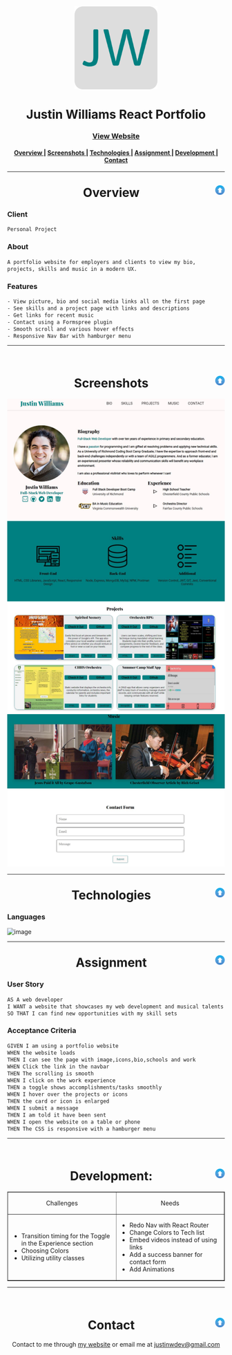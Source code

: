 <h1 align="center"style="border-bottom:none;margin:0">
  <a name="logo" href="https://justinwdev.com"><img src="public/favicon-192x192.png" alt="Justin Williams" width="192"></a>
  <br>
  <br>
  Justin Williams React Portfolio
</h1>

<a class="button" href="https://justinwilliamsrva.github.io/react-portfolio"><h3  align="center" p-style="border-bottom:none;margin:0 ">View Website </h3></a>

<div align="center"><a name="menu"></a>
  <h4>
    <a href="https://github.com/justinwilliamsrva/react-portfolio#Overview">
      Overview
    </a>
    <span> | </span>
    <a href="https://github.com/justinwilliamsrva/react-portfolio#Screenshots">
      Screenshots
    </a>
    <span> | </span>
    <a href="https://github.com/justinwilliamsrva/react-portfolio#Technologies">
      Technologies
    </a>
    <span> | </span>
    <a href="https://github.com/justinwilliamsrva/react-portfolio#Assignment">
      Assignment
    </a>
    <span> | </span>
     <a href="https://github.com/justinwilliamsrva/react-portfolio#Development">
    Development
    </a>
    <span> | </span>
    <a href="https://github.com/justinwilliamsrva/react-portfolio#Contact">
      Contact
    </a>

  </h4>
</div>

---

<br>

<h1 align="center" border="none" style="border-bottom:none;margin:0" name="Overview" > Overview  <a href="https://github.com/justinwilliamsrva/react-portfolio#logo"><img align="right" border="0" src="https://raw.githubusercontent.com/CCOSTAN/Home-AssistantConfig/master/config/www/custom_ui/floorplan/images/branding/up_arrow.png" width="22" ></a></h1>

<h3> Client
</h3>

```
Personal Project
```

<h3>About </h3>

```
A portfolio website for employers and clients to view my bio, projects, skills and music in a modern UX.
```

<h3>Features </h3>

```
- View picture, bio and social media links all on the first page
- See skills and a project page with links and descriptions
- Get links for recent music
- Contact using a Formspree plugin
- Smooth scroll and various hover effects
- Responsive Nav Bar with hamburger menu
```

---

<br>

<h1 align="center" style="text-align: center;border-bottom:none" name="Screenshots" > Screenshots  <a href="https://github.com/justinwilliamsrva/react-portfolio#logo"><img align="right" border="0" src="https://raw.githubusercontent.com/CCOSTAN/Home-AssistantConfig/master/config/www/custom_ui/floorplan/images/branding/up_arrow.png" width="22" ></a></h1>

<img src="/public/web-1.JPG" alt="Home">
<img src="/public/web-2.JPG" alt="Skills" >
<img src="/public/web-3.JPG" alt="Projects" >
<img src="/public/web-4.JPG" alt="Music" >
<img src="/public/web-5.JPG" alt="Contact" >

---

<br>

<h1 align="center" name="Technologies" style="border-bottom:none;margin:0"> Technologies  <a href="https://github.com/justinwilliamsrva/react-portfolio#logo"><img align="right" border="0" src="https://raw.githubusercontent.com/CCOSTAN/Home-AssistantConfig/master/config/www/custom_ui/floorplan/images/branding/up_arrow.png" width="22" ></a></h1>

<h3> Languages</h3>

![image](https://img.shields.io/badge/react-%2320232a.svg?style=for-the-badge&logo=react&logoColor=%2361DAFB)

---

<br>

<h1  align="center" style="border-bottom:none;margin:0" name="Assignment" > Assignment  <a href="https://github.com/justinwilliamsrva/react-portfolio#logo"><img align="right" border="0" src="https://raw.githubusercontent.com/CCOSTAN/Home-AssistantConfig/master/config/www/custom_ui/floorplan/images/branding/up_arrow.png" width="22" ></a></h1>

<h3> User Story</h3>

```
AS A web developer
I WANT a website that showcases my web development and musical talents
SO THAT I can find new opportunities with my skill sets
```

<h3> Acceptance Criteria</h3>

```
GIVEN I am using a portfolio website
WHEN the website loads
THEN I can see the page with image,icons,bio,schools and work
WHEN Click the link in the navbar
THEN The scrolling is smooth
WHEN I click on the work experience
THEN a toggle shows accomplishments/tasks smoothly
WHEN I hover over the projects or icons
THEN the card or icon is enlarged
WHEN I submit a message
THEN I am told it have been sent
WHEN I open the website on a table or phone
THEN The CSS is responsive with a hamburger menu
```

---

<br>

<h1 align="center" style="text-align: center;border-bottom:none" name="Development" > Development: <a href="https://github.com/justinwilliamsrva/react-portfolio#logo"><img align="right" border="0" src="https://raw.githubusercontent.com/CCOSTAN/Home-AssistantConfig/master/config/www/custom_ui/floorplan/images/branding/up_arrow.png" width="22" ></a></h1>

<table align="center" border="1">

<tr><td align="center" colspan="1" style="width:50%">

Challenges

</td><td align="center" colspan="1" style="width:50%">

Needs

</td></tr>

<tr><td colspan="1">
<ul>
          <li>Transition timing for the Toggle in the Experience section</li>
          <li>Choosing Colors</li>
          <li>Utilizing utility classes</li>

</ul>

</td><td colspan="1">
<ul>  <li>Redo Nav with React Router</li>
<li>Change Colors to Tech list</li>
<li>Embed videos instead of using links </li>
<li>Add a success banner for contact form </li>
<li>Add Animations</li>

</ul>
</td></tr>

</table>

---

<br>

<h1 align="center" style="text-align: center;border-bottom:none" name="Contact" >Contact <a href="https://github.com/justinwilliamsrva/react-portfolio#logo"><img align="right" border="0" src="https://raw.githubusercontent.com/CCOSTAN/Home-AssistantConfig/master/config/www/custom_ui/floorplan/images/branding/up_arrow.png" width="22" ></a></h1>
<p align="center" style="text-align: center">Contact to me through <a href="www.justinwdev.com">my website</a> or email me at <a href="mailto: justinwdev@gmail.com">justinwdev@gmail.com</a><p>
